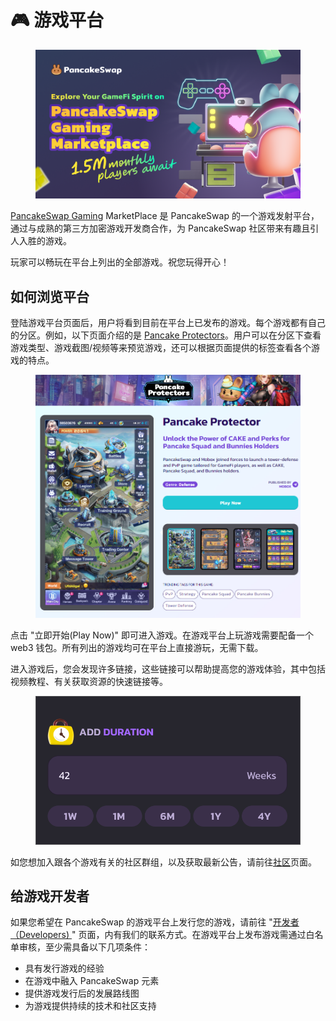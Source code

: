 # 🎮 游戏平台

<figure><img src="../../.gitbook/assets/image (1) (1).png" alt=""><figcaption></figcaption></figure>

[PancakeSwap Gaming](http://www.pancakeswap.games/) MarketPlace 是 PancakeSwap 的一个游戏发射平台，通过与成熟的第三方加密游戏开发商合作，为 PancakeSwap 社区带来有趣且引人入胜的游戏。&#x20;

玩家可以畅玩在平台上列出的全部游戏。祝您玩得开心！

## 如何浏览平台&#x20;

登陆游戏平台页面后，用户将看到目前在平台上已发布的游戏。每个游戏都有自己的分区。例如，以下页面介绍的是 [Pancake Protectors](http://www.pancakeswap.games/project/pancake-protectors)。用户可以在分区下查看游戏类型、游戏截图/视频等来预览游戏，还可以根据页面提供的标签查看各个游戏的特点。

<figure><img src="../../.gitbook/assets/image (1) (1) (3).png" alt=""><figcaption></figcaption></figure>

点击 "立即开始(Play Now)" 即可进入游戏。在游戏平台上玩游戏需要配备一个 web3 钱包。所有列出的游戏均可在平台上直接游玩，无需下载。

进入游戏后，您会发现许多链接，这些链接可以帮助提高您的游戏体验，其中包括视频教程、有关获取资源的快速链接等。

<figure><img src="../../.gitbook/assets/image (3).png" alt=""><figcaption></figcaption></figure>

如您想加入跟各个游戏有关的社区群组，以及获取最新公告，请前往[社区](http://www.pancakeswap.games/community)页面。

## 给游戏开发者

如果您希望在 PancakeSwap 的游戏平台上发行您的游戏，请前往 "[开发者（Developers) ](http://www.pancakeswap.games/developers)" 页面，内有我们的联系方式。在游戏平台上发布游戏需通过白名单审核，至少需具备以下几项条件：&#x20;

* 具有发行游戏的经验&#x20;
* 在游戏中融入 PancakeSwap 元素&#x20;
* 提供游戏发行后的发展路线图&#x20;
* 为游戏提供持续的技术和社区支持
